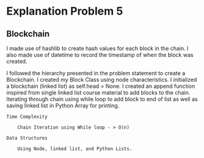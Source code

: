 # Explanation Problem 5

## Blockchain

I made use of hashlib to create hash values for each block in the chain. I also made use of datetime to record the timestamp of when the block was created.

I followed the hierarchy presented in the problem statement to create a Blockchain. I created my Block Class using node characteristics. I initialized
a blockchain (linked list) as self.head = None. I created an append function inspired from single linked list course material to add blocks to the chain.
Iterating through chain using while loop to add block to end of list as well as saving linked list in Python Array for printing.


    Time Complexity

        Chain Iteration using While loop - > O(n) 

    Data Structures

        Using Node, linked list, and Python Lists.